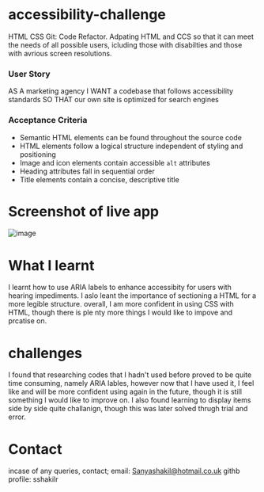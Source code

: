 # accessibility-challenge
HTML CSS Git: Code Refactor. Adpating HTML and CCS so that it can meet the needs of all possible users, icluding those with disabilties and those with avrious screen resolutions.

### User Story
AS A marketing agency
I WANT a codebase that follows accessibility standards
SO THAT our own site is optimized for search engines

### Acceptance Criteria
* Semantic HTML elements can be found throughout the source code
* HTML elements follow a logical structure independent of styling and positioning
* Image and icon elements contain accessible `alt` attributes
* Heading attributes fall in sequential order
* Title elements contain a concise, descriptive title

# Screenshot of live app
![image](https://user-images.githubusercontent.com/115811533/197650566-c35c9064-6525-41f4-9267-e2555a362f29.png)

# What I learnt
I learnt how to use ARIA labels to enhance accessibity for users with hearing impediments. I aslo leant the importance of sectioning a HTML for a more legible structure. overall, I am more confident in using CSS with HTML, though there is ple nty more things I would like to impove and prcatise on.

# challenges
I found that researching codes that I hadn't used before proved to be quite time consuming, namely ARIA lables, however now that I have used it, I feel like and will be more confident using again in the future, though it is still something I would like to improve on. I also found learning to display items side by side quite challanign, though this was later solved thrugh trial and error.

# Contact
incase of any queries, contact;
email: Sanyashakil@hotmail.co.uk
githb profile: sshakilr
